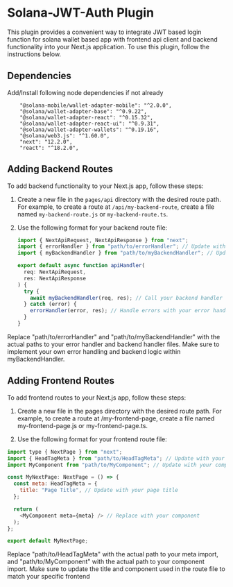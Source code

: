 # Solana-JWT-Auth Plugin

This plugin provides a convenient way to integrate JWT based login function for solana wallet based app with frontend api client and backend functionality into your Next.js application. To use this plugin, follow the instructions below.

## Dependencies
Add/Install following node dependencies if not already
```
    "@solana-mobile/wallet-adapter-mobile": "^2.0.0",
    "@solana/wallet-adapter-base": "^0.9.22",
    "@solana/wallet-adapter-react": "^0.15.32",
    "@solana/wallet-adapter-react-ui": "^0.9.31",
    "@solana/wallet-adapter-wallets": "^0.19.16",
    "@solana/web3.js": "^1.60.0",
    "next": "12.2.0",
    "react": "^18.2.0",
```

## Adding Backend Routes

To add backend functionality to your Next.js app, follow these steps:

1. Create a new file in the `pages/api` directory with the desired route path. For example, to create a route at `/api/my-backend-route`, create a file named `my-backend-route.js` or `my-backend-route.ts`.

2. Use the following format for your backend route file:

   ```javascript
   import { NextApiRequest, NextApiResponse } from "next";
   import { errorHandler } from "path/to/errorHandler"; // Update with your error handler import
   import { myBackendHandler } from "path/to/myBackendHandler"; // Update with your backend handler import

   export default async function apiHandler(
     req: NextApiRequest,
     res: NextApiResponse
   ) {
     try {
       await myBackendHandler(req, res); // Call your backend handler function
     } catch (error) {
       errorHandler(error, res); // Handle errors with your error handler
     }
   }

Replace "path/to/errorHandler" and "path/to/myBackendHandler" with the actual paths to your error handler and backend handler files. 
Make sure to implement your own error handling and backend logic within myBackendHandler.


## Adding Frontend Routes
To add frontend routes to your Next.js app, follow these steps:

1. Create a new file in the pages directory with the desired route path. For example, to create a route at /my-frontend-page, create a file named my-frontend-page.js or my-frontend-page.ts.

2. Use the following format for your frontend route file:

```javascript
import type { NextPage } from "next";
import { HeadTagMeta } from "path/to/HeadTagMeta"; // Update with your meta import
import MyComponent from "path/to/MyComponent"; // Update with your component import

const MyNextPage: NextPage = () => {
  const meta: HeadTagMeta = {
    title: "Page Title", // Update with your page title
  };

  return (
    <MyComponent meta={meta} /> // Replace with your component
  );
};

export default MyNextPage;
```

Replace "path/to/HeadTagMeta" with the actual path to your meta import, and "path/to/MyComponent" with the actual path to your component import. 
Make sure to update the title and component used in the route file to match your specific frontend
